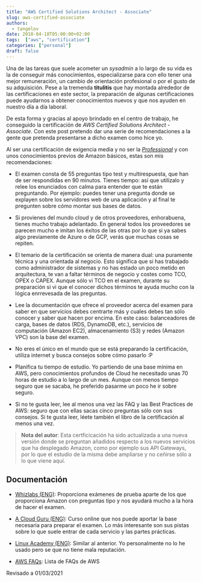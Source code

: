 ```yaml
---
title: "AWS Certified Solutions Architect - Associate"
slug: aws-certified-associate
authors:
  - tangelov
date: 2018-04-18T05:00:00+02:00
tags:  ["aws", "certification"]
categories: ["personal"]
draft: false
---
```


Una de las tareas que suele acometer un _sysadmin_ a lo largo de su vida es la de conseguir más conocimientos, especializarse para con ello tener una mejor remuneración, un cambio de orientación profesional o por el gusto de su adquisición. Pese a la tremenda __titulitis__ que hay montada alrededor de las certificaciones en este sector, la preparación de algunas certificaciones puede ayudarnos a obtener conocimientos nuevos y que nos ayuden en nuestro día a día laboral.

De esta forma y gracias al apoyo brindado en el centro de trabajo, he conseguido la certificación de _AWS Certified Solutions Architect - Associate_. Con este post pretendo dar una serie de recomendaciones a la gente que pretenda presentarse a dicho examen como hice yo.

<!--more-->

Al ser una certificación de exigencia media y no ser la [_Professional_](https://aws.amazon.com/es/certification/certified-solutions-architect-professional/) y con unos conocimientos previos de Amazon básicos, estas son mis recomendaciones:

* El examen consta de 55 preguntas tipo test y multirespuesta, que han de ser respondidas en 90 minutos. Tienes tiempo: así que utilízalo y relee los enunciados con calma para entender que te están preguntando. Por ejemplo: puedes tener una pregunta donde se explayen sobre los servidores web de una aplicación y al final te pregunten sobre cómo montar sus bases de datos.

* Si provienes del mundo cloud y de otros proveedores, enhorabuena, tienes mucho trabajo adelantado. En general todos los proveedores se parecen mucho e imitan los éxitos de las otras por lo que si ya sabes algo previamente de Azure o de GCP, verás que muchas cosas se repiten.

* El temario de la certificación se orienta de manera dual: una puramente técnica y una orientada al negocio. Esto significa que si has trabajado como administrador de sistemas y no has estado un poco metido en arquitectura, te van a faltar términos de negocio y costes como TCO, OPEX o CAPEX. Aunque sólo vi TCO en el examen, durante su preparación si vi que el conocer dichos términos te ayuda mucho con la lógica enrrevesada de las preguntas.

* Lee la documentación que ofrece el proveedor acerca del examen para saber en que servicios debes centrarte más y cuales debes tan sólo conocer y saber que hacen por encima. En este caso: balanceadores de carga, bases de datos (RDS, DynamoDB, etc.), servicios de computación (Amazon EC2), almacenamiento (S3) y redes (Amazon VPC) son la base del examen.

* No eres el único en el mundo que se está preparando la certificación, utiliza internet y busca consejos sobre cómo pasarlo :P

* Planifica tu tiempo de estudio. Yo partiendo de una base mínima en AWS, pero conocimientos profundos de Cloud he necesitado unas 70 horas de estudio a lo largo de un mes. Aunque con menos tiempo seguro que se sacaba, he preferido pasarme un poco he ir sobre seguro.

* Si no te gusta leer, lee al menos una vez las FAQ y las Best Practices de AWS: seguro que con ellas sacas cinco preguntas sólo con sus consejos. Si te gusta leer, léete también el libro de la certificación al menos una vez.

> __Nota del autor__: Esta certficicación ha sido actualizada a una nueva versión donde se preguntan añadidos respecto a los nuevos servicios que ha desplegado Amazon, como por ejemplo sus API Gateways, por lo que el estudio de la misma debe ampliarse y no ceñirse sólo a lo que viene aquí.

## Documentación

* [Whizlabs (ENG)](https://www.whizlabs.com/): Proporciona exámenes de prueba aparte de los que proporciona Amazon con preguntas tipo y nos ayudará mucho a la hora de hacer el examen.

* [A Cloud Guru (ENG)](https://acloud.guru/): Curso online que nos puede aportar la base necesaria para preparar el examen. Lo más interesante son sus pistas sobre lo que suele entrar de cada servicio y las partes prácticas.

* [Linux Academy (ENG)](https://linuxacademy.com/): Similar al anterior. Yo personalmente no lo he usado pero se que no tiene mala reputación.

* [AWS FAQs](https://aws.amazon.com/es/faqs/): Lista de FAQs de AWS

Revisado a 01/03/2021
